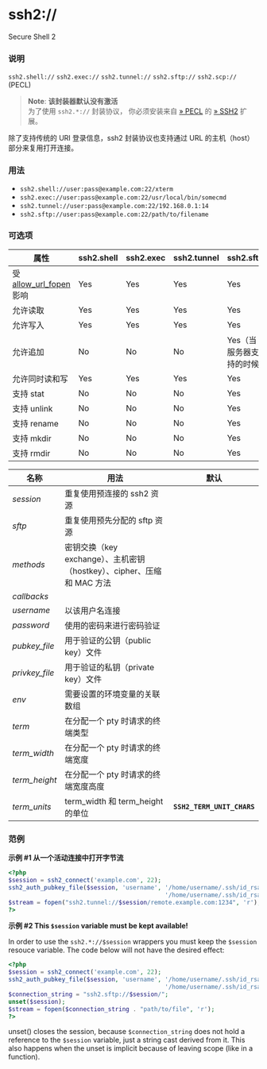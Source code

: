 ssh2://
=======

Secure Shell 2

### 说明

`ssh2.shell://` `ssh2.exec://` `ssh2.tunnel://` `ssh2.sftp://`
`ssh2.scp://` (PECL)

> **Note**: **该封装器默认没有激活**  
> <span class="simpara"> 为了使用 `ssh2.*://` 封装协议， 你必须安装来自
> <a href="https://pecl.php.net/" class="link external">» PECL</a> 的
> <a href="https://pecl.php.net/package/ssh2" class="link external">» SSH2</a>
> 扩展。 </span>

除了支持传统的 URI 登录信息，ssh2 封装协议也支持通过 URL
的主机（host）部分来复用打开连接。

### 用法

-   <span
    class="simpara">`ssh2.shell://user:pass@example.com:22/xterm`</span>
-   <span
    class="simpara">`ssh2.exec://user:pass@example.com:22/usr/local/bin/somecmd`</span>
-   <span
    class="simpara">`ssh2.tunnel://user:pass@example.com:22/192.168.0.1:14`</span>
-   <span
    class="simpara">`ssh2.sftp://user:pass@example.com:22/path/to/filename`</span>

### 可选项

| 属性                                                                       | ssh2.shell | ssh2.exec | ssh2.tunnel | ssh2.sftp                 | ssh2.scp |
|----------------------------------------------------------------------------|------------|-----------|-------------|---------------------------|----------|
| 受 <a href="/filesystem/setup.html#" class="link">allow_url_fopen</a> 影响 | Yes        | Yes       | Yes         | Yes                       | Yes      |
| 允许读取                                                                   | Yes        | Yes       | Yes         | Yes                       | Yes      |
| 允许写入                                                                   | Yes        | Yes       | Yes         | Yes                       | No       |
| 允许追加                                                                   | No         | No        | No          | Yes（当服务器支持的时候） | No       |
| 允许同时读和写                                                             | Yes        | Yes       | Yes         | Yes                       | No       |
| 支持 <span class="function">stat</span>                                    | No         | No        | No          | Yes                       | No       |
| 支持 <span class="function">unlink</span>                                  | No         | No        | No          | Yes                       | No       |
| 支持 <span class="function">rename</span>                                  | No         | No        | No          | Yes                       | No       |
| 支持 <span class="function">mkdir</span>                                   | No         | No        | No          | Yes                       | No       |
| 支持 <span class="function">rmdir</span>                                   | No         | No        | No          | Yes                       | No       |

| 名称            | 用法                                                                   | 默认                       |
|-----------------|------------------------------------------------------------------------|----------------------------|
| *session*       | 重复使用预连接的 ssh2 资源                                             |                            |
| *sftp*          | 重复使用预先分配的 sftp 资源                                           |                            |
| *methods*       | 密钥交换（key exchange）、主机密钥（hostkey）、cipher、压缩和 MAC 方法 |                            |
| *callbacks*     |                                                                        |                            |
| *username*      | 以该用户名连接                                                         |                            |
| *password*      | 使用的密码来进行密码验证                                               |                            |
| *pubkey\_file*  | 用于验证的公钥（public key）文件                                       |                            |
| *privkey\_file* | 用于验证的私钥（private key）文件                                      |                            |
| *env*           | 需要设置的环境变量的关联数组                                           |                            |
| *term*          | 在分配一个 pty 时请求的终端类型                                        |                            |
| *term\_width*   | 在分配一个 pty 时请求的终端宽度                                        |                            |
| *term\_height*  | 在分配一个 pty 时请求的终端宽度高度                                    |                            |
| *term\_units*   | term\_width 和 term\_height 的单位                                     | **`SSH2_TERM_UNIT_CHARS`** |

### 范例

**示例 \#1 从一个活动连接中打开字节流**

``` php
<?php
$session = ssh2_connect('example.com', 22);
ssh2_auth_pubkey_file($session, 'username', '/home/username/.ssh/id_rsa.pub',
                                            '/home/username/.ssh/id_rsa', 'secret');
$stream = fopen("ssh2.tunnel://$session/remote.example.com:1234", 'r');
?>
```

**示例 \#2 This `$session` variable must be kept available!**

In order to use the `ssh2.*://$session` wrappers you must keep the
`$session` resouce variable. The code below will not have the desired
effect:

``` php
<?php
$session = ssh2_connect('example.com', 22);
ssh2_auth_pubkey_file($session, 'username', '/home/username/.ssh/id_rsa.pub',
                                            '/home/username/.ssh/id_rsa', 'secret');
$connection_string = "ssh2.sftp://$session/";
unset($session);
$stream = fopen($connection_string . "path/to/file", 'r');
?>
```

unset() closes the session, because `$connection_string` does not hold a
reference to the `$session` variable, just a string cast derived from
it. This also happens when the <span class="function">unset</span> is
implicit because of leaving scope (like in a function).
